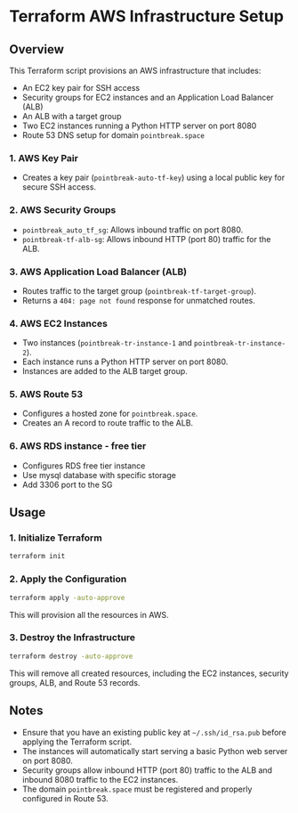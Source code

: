 # Terraform AWS Infrastructure Setup

## Overview
This Terraform script provisions an AWS infrastructure that includes:
- An EC2 key pair for SSH access
- Security groups for EC2 instances and an Application Load Balancer (ALB)
- An ALB with a target group
- Two EC2 instances running a Python HTTP server on port 8080
- Route 53 DNS setup for domain `pointbreak.space`


### 1. AWS Key Pair
- Creates a key pair (`pointbreak-auto-tf-key`) using a local public key for secure SSH access.

### 2. AWS Security Groups
- `pointbreak_auto_tf_sg`: Allows inbound traffic on port 8080.
- `pointbreak-tf-alb-sg`: Allows inbound HTTP (port 80) traffic for the ALB.

### 3. AWS Application Load Balancer (ALB)
- Routes traffic to the target group (`pointbreak-tf-target-group`).
- Returns a `404: page not found` response for unmatched routes.

### 4. AWS EC2 Instances
- Two instances (`pointbreak-tr-instance-1` and `pointbreak-tr-instance-2`).
- Each instance runs a Python HTTP server on port 8080.
- Instances are added to the ALB target group.

### 5. AWS Route 53
- Configures a hosted zone for `pointbreak.space`.
- Creates an A record to route traffic to the ALB.

### 6. AWS RDS instance - free tier
- Configures RDS free tier instance 
- Use mysql database with specific storage
- Add 3306 port to the SG

## Usage

### 1. Initialize Terraform
```sh
terraform init
```

### 2. Apply the Configuration
```sh
terraform apply -auto-approve
```
This will provision all the resources in AWS.

### 3. Destroy the Infrastructure
```sh
terraform destroy -auto-approve
```
This will remove all created resources, including the EC2 instances, security groups, ALB, and Route 53 records.

## Notes
- Ensure that you have an existing public key at `~/.ssh/id_rsa.pub` before applying the Terraform script.
- The instances will automatically start serving a basic Python web server on port 8080.
- Security groups allow inbound HTTP (port 80) traffic to the ALB and inbound 8080 traffic to the EC2 instances.
- The domain `pointbreak.space` must be registered and properly configured in Route 53.

